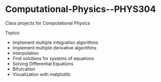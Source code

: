 # Computational-Physics--PHYS304

Class projects for Computational Physics

Topics:
- Implement multiple integration algorithms
- Implement multiple derivative algorithms
- Interpolation
- Find solutions for systems of equations
- Solving Differential Equations
- Bifurcation
- Visualization with matplotlib
